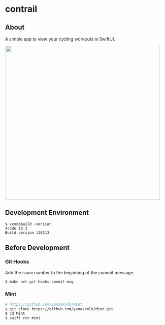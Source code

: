 # contrail
  
## About
A simple app to view your cycling workouts in SwiftUI.

<p align="center">
  <img src="https://user-images.githubusercontent.com/37968814/184345466-0863cd28-06c2-4240-ba93-b08a9e6f8440.png" width="500">
</p>

## Development Environment
  
```
$ xcodebuild -version
Xcode 13.3
Build version 13E113
```
  
## Before Development

### Git Hooks
Add the issue number to the beginning of the commit message.

```sh
$ make set-git-hooks-commit-msg
```

### Mint

```sh
# https://github.com/yonaskolb/Mint
$ git clone https://github.com/yonaskolb/Mint.git
$ cd Mint
$ swift run mint
```